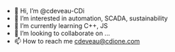 - 👋 Hi, I’m @cdeveau-CDi
- 👀 I’m interested in automation, SCADA, sustainability
- 🌱 I’m currently learning C++, JS
- 💞️ I’m looking to collaborate on ...
- 📫 How to reach me cdeveau@cdione.com

<!---
cdeveau-CDi/cdeveau-CDi is a ✨ special ✨ repository because its `README.md` (this file) appears on your GitHub profile.
You can click the Preview link to take a look at your changes.
--->
